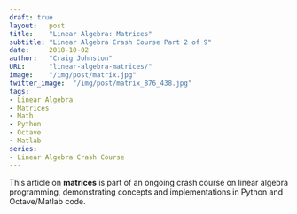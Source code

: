 ```yaml
---
draft: true
layout:   post
title:    "Linear Algebra: Matrices"
subtitle: "Linear Algebra Crash Course Part 2 of 9"
date:     2018-10-02
author:   "Craig Johnston"
URL:      "linear-algebra-matrices/"
image:    "/img/post/matrix.jpg"
twitter_image:  "/img/post/matrix_876_438.jpg"
tags:
- Linear Algebra
- Matrices
- Math
- Python
- Octave
- Matlab
series:
- Linear Algebra Crash Course
---
```

This article on **matrices** is part of an ongoing crash course on linear algebra programming, demonstrating concepts and implementations in Python and Octave/Matlab code. 
